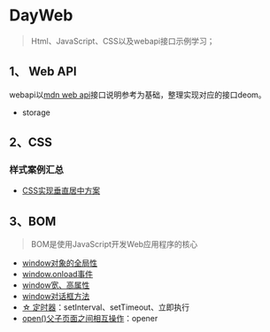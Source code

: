 # DayWeb
> Html、JavaScript、CSS以及webapi接口示例学习；

## 1、 Web API
webapi以[mdn web api](https://developer.mozilla.org/zh-CN/docs/Web/API)接口说明参考为基础，整理实现对应的接口deom。
- storage

## 2、CSS
### 样式案例汇总
- [CSS实现垂直居中方案](css3/case/VerticalCenter.html)

## 3、BOM
> BOM是使用JavaScript开发Web应用程序的核心
- [window对象的全局性](bom/window.html)
- [window.onload事件](bom/events.html)
- [window宽、高属性](bom/whProperties.html)
- [window对话框方法](bom/dialogMethods.html)
- [☆ 定时器](bom/timer.html)：setInterval、setTimeout、立即执行
- [open()父子页面之间相互操作](bom/windowParent.html)：opener
